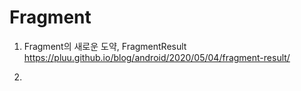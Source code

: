  # Fragment
 1. Fragment의 새로운 도약, FragmentResult <br>
    https://pluu.github.io/blog/android/2020/05/04/fragment-result/
    
 2. 